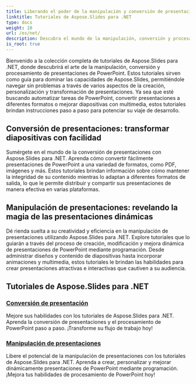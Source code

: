 ```yaml
---
title: Liberando el poder de la manipulación y conversión de presentaciones
linktitle: Tutoriales de Aspose.Slides para .NET
type: docs
weight: 10
url: /es/net/
description: Descubra el mundo de la manipulación, conversión y procesamiento de presentaciones de PowerPoint con los tutoriales de Aspose.Slides para .NET. Aprenda a crear, convertir y mejorar presentaciones para obtener resultados impactantes.
is_root: true
---
```

Bienvenido a la colección completa de tutoriales de Aspose.Slides para .NET, donde descubrirá el arte de la manipulación, conversión y procesamiento de presentaciones de PowerPoint. Estos tutoriales sirven como guía para dominar las capacidades de Aspose.Slides, permitiéndole navegar sin problemas a través de varios aspectos de la creación, personalización y transformación de presentaciones. Ya sea que esté buscando automatizar tareas de PowerPoint, convertir presentaciones a diferentes formatos o mejorar diapositivas con multimedia, estos tutoriales brindan instrucciones paso a paso para potenciar su viaje de desarrollo.

## Conversión de presentaciones: transformar diapositivas con facilidad
Sumérgete en el mundo de la conversión de presentaciones con Aspose.Slides para .NET. Aprenda cómo convertir fácilmente presentaciones de PowerPoint a una variedad de formatos, como PDF, imágenes y más. Estos tutoriales brindan información sobre cómo mantener la integridad de su contenido mientras lo adaptan a diferentes formatos de salida, lo que le permite distribuir y compartir sus presentaciones de manera efectiva en varias plataformas.

## Manipulación de presentaciones: revelando la magia de las presentaciones dinámicas
Dé rienda suelta a su creatividad y eficiencia en la manipulación de presentaciones utilizando Aspose.Slides para .NET. Explore tutoriales que lo guiarán a través del proceso de creación, modificación y mejora dinámica de presentaciones de PowerPoint mediante programación. Desde administrar diseños y contenido de diapositivas hasta incorporar animaciones y multimedia, estos tutoriales le brindan las habilidades para crear presentaciones atractivas e interactivas que cautiven a su audiencia.

## Tutoriales de Aspose.Slides para .NET
### [Conversión de presentación](./presentation-conversion/)
Mejore sus habilidades con los tutoriales de Aspose.Slides para .NET. Aprenda la conversión de presentaciones y el procesamiento de PowerPoint paso a paso. ¡Transforme su flujo de trabajo hoy!
### [Manipulación de presentaciones](./presentation-manipulation/)
Libere el potencial de la manipulación de presentaciones con los tutoriales de Aspose.Slides para .NET. Aprenda a crear, personalizar y mejorar dinámicamente presentaciones de PowerPoint mediante programación. ¡Mejora tus habilidades de procesamiento de PowerPoint hoy!
